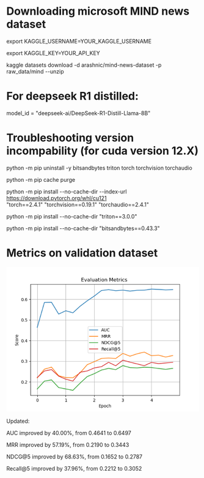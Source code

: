 # Downloading microsoft MIND news dataset
export KAGGLE_USERNAME=YOUR_KAGGLE_USERNAME

export KAGGLE_KEY=YOUR_API_KEY

kaggle datasets download -d arashnic/mind-news-dataset -p raw_data/mind --unzip


# For deepseek R1 distilled:

model_id = "deepseek-ai/DeepSeek-R1-Distill-Llama-8B"

# Troubleshooting version incompability (for cuda version 12.X)

python -m pip uninstall -y bitsandbytes triton torch torchvision torchaudio

python -m pip cache purge

python -m pip install --no-cache-dir --index-url https://download.pytorch.org/whl/cu121 \
  "torch==2.4.1" "torchvision==0.19.1" "torchaudio==2.4.1"

python -m pip install --no-cache-dir "triton==3.0.0"

python -m pip install --no-cache-dir "bitsandbytes==0.43.3"

# Metrics on validation dataset

![alt text](image-1.png)

Updated: 

AUC improved by 40.00%, from 0.4641 to 0.6497

MRR improved by 57.19%, from 0.2190 to 0.3443

NDCG@5 improved by 68.63%, from 0.1652 to 0.2787

Recall@5 improved by 37.96%, from 0.2212 to 0.3052